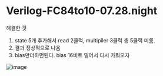 # Verilog-FC84to10-07.28.night

해결한 것

1. state 5개 추가해서 read 2클럭, multipiler 3클럭 총 5클럭 미룸.
2. 결과 정상적으로 나옴
3. bias만더하면된다. bias 16비트 밀어서 다시 가줘오자


![image](https://github.com/YunJoongChul/Verilog-FC84to10-07.28.night/assets/86291432/38096bf1-7e23-441f-8192-0111458efab9)
